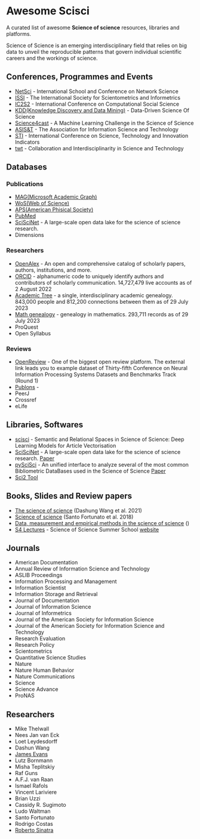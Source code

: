 # Awesome Scisci
A curated list of awesome **Science of science** resources, libraries and platforms.

Science of Science is an emerging interdisciplinary field that relies on big data to unveil the reproducible patterns that govern individual scientific careers and the workings of science.

## Conferences, Programmes and Events
- [NetSci](https://netsci2023.wixsite.com/netsci2023/program) - International School and Conference on Network Science
- [ISSI](https://www.issi-society.org/conferences/) - The International Society for Scientometrics and Informetrics
- [IC2S2](https://www.ic2s2.org/) - International Conference on Computational Social Science
- [KDD(Knowledge Discovery and Data Mining)](https://kdd.org/) - Data-Driven Science Of Science
- [Science4cast](https://www.iarai.ac.at/science4cast/) - A Machine Learning Challenge in the Science of Science
- [ASIS&T](https://www.asist.org/) - The Association for Information Science and Technology
- [STI](https://www.sti2023.org/) - International Conference on Science, Technology and Innovation Indicators
- [twt](https://grk2696.de/?page_id=349) - Collaboration and Interdisciplinarity in Science and Technology

## Databases
### Publications
- [MAG(Microsoft Academic Graph)](https://docs.microsoft.com/en-us/academic-services/graph/)
- [WoS(Web of Science)](https://clarivate.com/webofsciencegroup/solutions/web-of-science/)
- [APS(American Phisical Society)](https://journals.aps.org/datasets)
- [PubMed](https://www.nlm.nih.gov/databases/download/pubmed_medline.html)
- [SciSciNet](https://github.com/kellogg-cssi/SciSciNet) - A large-scale open data lake for the science of science research.
- Dimensions

### Researchers
- [OpenAlex](https://openalex.org/) - An open and comprehensive catalog of scholarly papers, authors, institutions, and more.
- [ORCID](https://orcid.figshare.com/articles/dataset/ORCID_Public_Data_File_2022/21220892/6?file=37635374) - alphanumeric code to uniquely identify authors and contributors of scholarly communication. 14,727,479 live accounts as of 2 August 2022
- [Academic Tree](https://academictree.org/) - a single, interdisciplinary academic genealogy. 843,000 people and 812,200 connections between them as of 29 July 2023
- [Math genealogy](https://www.genealogy.math.ndsu.nodak.edu/) - genealogy in mathematics. 293,711 records as of 29 July 2023
- ProQuest
- Open Syllabus

### Reviews
- [OpenReview](https://openreview.net/group?id=NeurIPS.cc/2021/Track/Datasets_and_Benchmarks/Round1) - One of the biggest open review platform. The external  link leads you to example dataset of Thirty-fifth Conference on Neural Information Processing Systems Datasets and Benchmarks Track (Round 1)
- [Publons](https://publons.com/) - 
- PeerJ
- Crossref
- eLife


## Libraries, Softwares
- [scisci](https://github.com/DiegoKoz/scisci) - Semantic and Relational Spaces in Science of Science: Deep Learning Models for Article Vectorisation
- [SciSciNet](https://github.com/kellogg-cssi/SciSciNet) - A large-scale open data lake for the science of science research.
[Paper](https://www.nature.com/articles/s41597-023-02198-9)
- [pySciSci](https://github.com/SciSciCollective/pyscisci) - An unified interface to analyze several of the most common Bibliometric DataBases used in the Science of Science
[Paper](https://direct.mit.edu/qss/article/doi/10.1162/qss_a_00260/115875/Reproducible-Science-of-Science-at-scale-pySciSci)
- [Sci2 Tool](https://sci2.cns.iu.edu/user/documentation.php)

## Books, Slides and Review papers
- [The science of science](https://www.dashunwang.com/book/the-science-of-science) (Dashung Wang et al. 2021)
- [Science of science](https://www.science.org/doi/10.1126/science.aao0185) (Santo Fortunato et al. 2018)
- [Data, measurement and empirical methods in the science of science](https://www.nature.com/articles/s41562-023-01562-4) ()
- [S4 Lectures](https://github.com/SciSciSummerSchool/s4_lectures) - Science of Science Summer School [website](https://s4.scienceofscience.org/)


## Journals
- American Documentation
- Annual Review of Information Science and Technology
- ASLIB Proceedings
- Information Processing and Management
- Information Scientist
- Information Storage and Retrieval
- Journal of Documentation
- Journal of Information Science
- Journal of Informetrics
- Journal of the American Society for Information Science
- Journal of the American Society for Information Science and Technology
- Research Evaluation
- Research Policy
- Scientometrics
- Quantitative Science Studies
- Nature
- Nature Human Behavior
- Nature Communications
- Science
- Science Advance
- ProNAS

## Researchers
- Mike Thelwall
- Nees Jan van Eck
- Loet Leydesdorff
- Dashun Wang
- [James Evans](https://scholar.google.com/citations?user=kV4N4zoAAAAJ&hl=en)
- Lutz Bornmann
- Misha Teplitskiy
- Raf Guns
- A.F.J. van Raan
- Ismael Rafols
- Vincent Lariviere
- Brian Uzzi
- Cassidy R. Sugimoto
- Ludo Waltman
- Santo Fortunato
- Rodrigo Costas
- [Roberto Sinatra](https://scholar.google.com/citations?user=PL8nGh4AAAAJ&hl=en)
